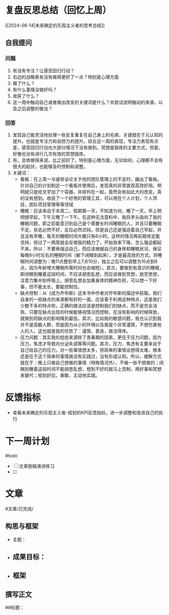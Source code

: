 # 复盘反思总结（回忆上周）

[[2024-08-14|未来确定的乐观主义者的思考总结]] 

## 自我提问
### 问题

1. 有没有专注？让感受回归行动？
2. 右边的战略表有没有做得更好了一点？特别是心理方面
3. 做了什么？
4. 有什么事情没做好吗？
5. 收获了什么？
6. 这一周中触动自己或者做出改变的关键词是什么？并尝试说明触动的来源，以及之后调整的做法？

### 回答

1. 发现自己能灵活地处理一些反复重复在自己身上的毛病，关键就在于元认知的提升。也就是专注力和自控力的提升。综合这一周的表现，专注力表现有点差，感受回归行动也大部分情况下没有做到。冥想是锻炼的主要方式，但是，好像也没有进行几次有效的冥想锻炼。
2. 有，总体做得来说，比之前好了。特别是心理方面，无论如何，心理都不会有很大的起伏，也能够及时控制和调整。
6.  关键词：
	- 看板：在上周一与键哥谈论关于他的团队管理上的不足时，蹦出了看板。针对自己的计划制定一个看板并使用后，发现真的非常直观高效好用。明明就只是给文字加了个容器，并排列在一起，竟然会有如此大的改变。真的没有想到。收获了一个好用的管理工具，可以用在个人计划，个人项目，团队项目管理等等领域
	- 睡眠：应该来自于本周二，假期第一天，不知道为何，睡了一天，早上明明很早起，下午又睡了一下午。在这种无法意料中，我将矛头指向了我的睡眠问题，即之前能意识到自己是个需要长时间睡眠的人，并且只要睡眠不足，状态必然不好，反应必然迟钝，但是自己还是强迫着自己早起，并且没有早睡，每天的睡眠时间大概只有6小时。这样的情况再前期肯定能坚持，但过了一两周就会反噬我的精力了，开始效率下降，怎么强迫都起不来。所以：不要再强迫自己，而应该根据自己的身体和睡眠状况，保证每晚8小时左右的睡眠时间（躺下闭眼到起床），才是最高效的方式。将睡眠时间调整为：晚11点整到早上7点10分，独立之后可以调整为10点到6点，因为年龄增大睡眠所需时间也会缩短）。其次，要做到有意识的睡眠，即闭眼到睡着这段时间，不应该胡思乱想，而应该做到冥想，放空思想，注意力集中到呼吸上。胡思乱想会加重身体的精神负担，可以想一下好事，但不能太长，要能控制住。
	- 缺点控制：从《成为乔布斯》这本书中作者对乔布斯的描述中获取。我们自身的一些缺点的来源都有好的一面，应该善于利用这种特点，这是我们少数不多的特点啦，正确的做法应该是控制我们的缺点，而不是完全消除。只要在缺点出现的时候能够视情况而控制，在没有影响的时候释放，就做到将缺点的影响降到最低。其次，比如我的敏感问题，我也认识到我并不是高敏人群，而是因为从小的环境以及我是个非常谨慎，不想伤害他人的人，这也就是我的优势了：谨慎，善良，做法得体。
	- 压力问题：其实我的痘痘来源除了青春期的因素，更在于压力问题，因为压力，焦虑才导致内分泌失调等等问题。其次，压力，焦虑有主要来自于自己给自己的压力，对一些事情想太多，把简单的事情设想得太难，根本还是在于这个简单的事情我没有实践过，没有形成认知。所以，缓解方式就在于：晚上只做自己想做的事情（特殊情况外），不做一些不想做的；闭眼到睡着这段时间不能胡思乱想，想到不好的就马上克制，用好事和冥想来替代；规划好后，勇敢，主动地实践。

# 反馈指标

- 查看未来确定的乐观主义者-规划的KPI反馈指标，进一步调整和改进自己的执行

# 下一周计划
#todo 

- [ ] 文章脱稿演讲练习
- [ ] 

# 文章
#文章/已完成/
## 构思与框架

- 主题：
- 成果目标：
	- 
- 框架
	- 
## 撰写正文

##标题：






